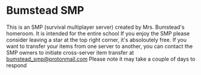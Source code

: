 # Bumstead SMP
This is an SMP (survival multiplayer server)  created by Mrs. Bumstead's homeroom. It is intended for the entire school
If you enjoy the SMP please consider leaving a star at the top right corner, it's absoloutely free.
If you want to transfer your items from one server to another, you can contact the SMP owners to initiate cross-server item transfer at bumstead_smp@protonmail.com Please note it may take a couple of days to respond
